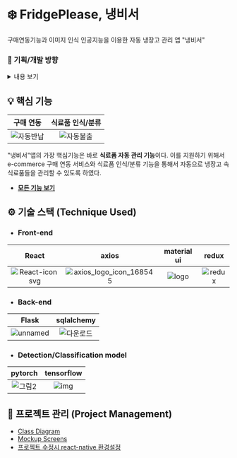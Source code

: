 # ❄️ FridgePlease, 냉비서
구매연동기능과 이미지 인식 인공지능을 이용한 자동 냉장고 관리 앱 "냉비서"

### 🔀 기획/개발 방향
<details>

<summary>
내용 보기
</summary>

<div markdown="1">

 다음은 기존 냉장고 관리 앱인 "유통기한 언제지" 의 UI이다.
  ![image](https://github.com/TeamC00K/FridgePlease/assets/18081105/33107509-049b-4e78-8125-f8489436ccb1)
사용자가 직접 모든 식료품의 정보를 직접 입력하는 방식으로 관리가 이루어진다. 그렇지만 이는 매우 번거로운 일이기에 지속적으로 이와 같은 방식으로 식료품을 관리하기에는 불편함이 많아보인다. 
 <br> 
 <br>
그렇기에 이러한 점들을 개선하여 우리가 개발 한 앱인 "냉비서"는 유통기한이 얼마 남지 않은 식료품을 자동으로 확인하고, 식료품을 소모할때마다 바뀐 소모상태를 반영하는 등의 냉장고를 관리하는 기능을 지원한다. 
이를 지원하는 방식은 크게 두가지의 방식이 있는데 첫번째는 바로 image detection과 classification model을 활용하여 냉장고 내부의 음식들을 인식하고, 분류하여 자동으로 예상 유통기한을 입력하여 유저과 관리하는 식료품 데이터베이스에 업데이트되는 방식으로 관리가 이루어진다.

![image](https://github.com/TeamC00K/FridgePlease/assets/18081105/edc3b639-d3ce-46a5-bf27-c3c3a27e07bc)

다만 인식/분류에 실패할 경우 수동으로 입력을 할 수 있는 기능을 지원하여 예측오차를 대응하였다.
![image](https://github.com/TeamC00K/FridgePlease/assets/18081105/0026c99d-2837-4686-a6e3-d0a5519ec5ec)
다만 이러한 방식에 의존할 경우 데이터가 축적되기 전에는 정확도가 낮을 것이며, 초기 고객/투자를 확보하기에 어려움이 있을것이라고 판단하여 식료품을 입력하는 다른 방식을 구상하였다.
 <br> 
<br> 
두번째 방법은 각종 식료품을 다루는 e-commerce 플랫폼과 협업하여 구매연동 서비스를 구축하여 배송이 완료되면 자동으로 유저과 관리하는 식료품 데이터베이스에 업데이트되는 방식이다. 이를 활용하면 기존 식료품 관리 앱에 비해서 상당히 편리하게 사용할 수 있을 뿐더러, 초기 데이터 부족으로 인한 문제를 빠르게 해결할 수 있는 보완책이 되기에 이러한 입력방식을 선택하였다. 이러한 두가지의 방식을 활용하면 온라인/오프라인에서 구매하는 식료품을 모두 자동으로 관리할 수 있다는 장점이 있다.
 <br>
 <br>
 따라서 냉비서의 플로우차트를 간략하게 나타내면 다음과 같다.
 
 ![image](https://github.com/TeamC00K/FridgePlease/assets/18081105/0be29a8b-2cb2-4a08-8e5c-dca566ce6b5f)

</div>
</details>

## 💡 핵심 기능

구매 연동 | 식료품 인식/분류
:---: | :---: 
![자동반납](https://user-images.githubusercontent.com/18081105/97774111-95f87880-1b98-11eb-8a84-1aa2eb95cb47.gif) | ![자동불출](https://user-images.githubusercontent.com/18081105/97774123-bb858200-1b98-11eb-830e-5290532a0528.gif)

"냉비서"앱의 가장 핵심기능은 바로  **식료품 자동 관리 기능**이다. 이를 지원하기 위해서 e-commerce 구매 연동 서비스와 식료품 인식/분류 기능을 통해서 자동으로 냉장고 속 식료품들을 관리할 수 있도록 하였다.

 - **[모든 기능 보기](https://github.com/osamhack2020/APP_LOCKA_DreamY/wiki/Project-Design)**


## ⚙ 기술 스택 (Technique Used)

- ### Front-end
React | axios | material ui | redux
:---: | :---: | :---: | :---: 
![React-icon svg](https://github.com/vesselofgod/WebRTC_HIPAA_Compliance/assets/18081105/9115e57a-2af2-464c-ad95-8cb6f055e89a) | ![axios_logo_icon_168545](https://github.com/vesselofgod/WebRTC_HIPAA_Compliance/assets/18081105/1adfcc50-114d-4075-8c23-000635fcc729) | ![logo](https://github.com/vesselofgod/WebRTC_HIPAA_Compliance/assets/18081105/2ac318f0-397f-4d3b-b424-4de8852a1d98) | ![redux](https://github.com/vesselofgod/WebRTC_HIPAA_Compliance/assets/18081105/21a7ecd3-c11d-4c0d-a625-43b5e9ea2f78)



- ### Back-end
Flask | sqlalchemy 
:---: | :---: 
![unnamed](https://github.com/vesselofgod/WebRTC_HIPAA_Compliance/assets/18081105/ef42e689-f11a-499a-81ce-306aeb09fa17) | ![다운로드](https://github.com/vesselofgod/WebRTC_HIPAA_Compliance/assets/18081105/78f3c36e-58b6-4c4f-b55c-3fdd415333c8)

- ### Detection/Classification model
pytorch | tensorflow 
:---: | :---: 
![그림2](https://github.com/vesselofgod/WebRTC_HIPAA_Compliance/assets/18081105/f58da1d6-f95f-43cb-bae6-c9c23c2d29c1) | ![img](https://github.com/vesselofgod/WebRTC_HIPAA_Compliance/assets/18081105/702adc0b-65a7-4216-b340-b7ea1b505dc8)
 
## 🔧 프로젝트 관리 (Project Management)
 - [Class Diagram](https://github.com/osamhack2020/APP_LOCKA_DreamY/wiki/Class-Diagram)
 - [Mockup Screens](https://github.com/osamhack2020/APP_LOCKA_DreamY/wiki/Mockup-Screens)  
 - [프로젝트 수정시 react-native 환경설정](https://github.com/osamhack2020/APP_LOCKA_DreamY/wiki/how-to-setting-environment-and-build-files)
